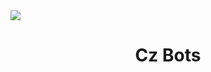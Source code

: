 <img src="https://user-images.githubusercontent.com/73097560/115834477-dbab4500-a447-11eb-908a-139a6edaec5c.gif">
<p align="center">
<h1 align="center">
  <b>Cz Bots</b>
</h1>
